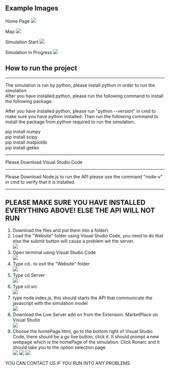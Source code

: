 ## Example Images

Home Page
![](Pandemic%20Simulator/homepage.png)

Map
![](Pandemic%20Simulator/map.png)

Simulation Start
![](Pandemic%20Simulator/simulationStart.png)

Simulation in Progress
![](Pandemic%20Simulator/simulationInProgress.png)

## How to run the project

---

The simulation is run by python, please install python in order to run the simulation\
After you have installed python, please run the following command to install the following package:

After you have installed python, please run "python --version" in cmd to make sure you have python installed.
Then run the following command to install the package from python required to run the simulation.

pip install numpy\
pip install scipy\
pip install matplotlib\
pip install gekko

---

Please Download Visual Studio Code

---

Please Download Node.js to run the API
please use the command "node-v" in cmd to verify that it is installed.

---

## PLEASE MAKE SURE YOU HAVE INSTALLED EVERYTHING ABOVE! ELSE THE API WILL NOT RUN

1. Download the files and put them into a folder\
2. Load the "Website" folder using Visual Studio Code, you need to do that else the submit button will cause a problem wit the server.\
   ![](step1.png)
3. Open terminal using Visual Studio Code\
   ![](step3.png)
4. Type cd.. to exit the "Website" folder\
   ![](step4.png)
5. Type cd Server\
   ![](step5.png)
6. Type cd src\
   ![](step6.png)
7. type node index.js, this should starts the API that communicate the javascript with the simulation model\
   ![](step7.png)
8. Download the Live Server add on from the Extension: MarketPlace on Visual Studio\
   ![](actualstep8.png)
9. Choose the homePage.html, go to the bottom right of Visual Studio Code, there should be a go live button, click it. It should prompt a new webpage which is the homePage of the simulation. Click Ronarc and it should take you to the option selection page.\
   ![](step8a.png)
   ![](liveserver.png)
   ![](step8b.png)

YOU CAN CONTACT US IF YOU RUN INTO ANY PROBLEMS
